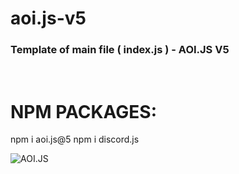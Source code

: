 # aoi.js-v5
<h3> Template of main file ( index.js ) - AOI.JS V5</h3> <br>

# NPM PACKAGES:
npm i aoi.js@5
npm i discord.js


![AOI.JS](https://cdn.discordapp.com/attachments/892853364377911327/1023155126447374336/20220924_115304.jpg)
